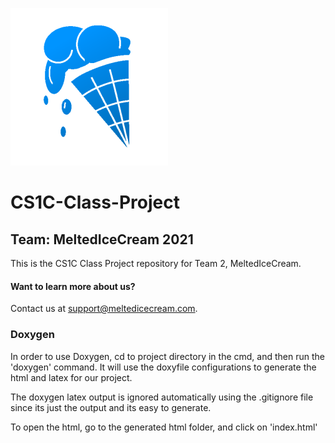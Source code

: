 


![smalllogo](smalllogo.png)
# CS1C-Class-Project

## Team: MeltedIceCream 2021
This is the CS1C Class Project repository for Team 2, MeltedIceCream.

#### Want to learn more about us?
Contact us at support@meltedicecream.com.

### Doxygen
In order to use Doxygen, cd to project directory in the cmd,
and then run the 'doxygen' command. It will use the doxyfile
configurations to generate the html and latex for our project.

The doxygen latex output is ignored automatically using the 
.gitignore file since its just the output and its easy to generate.

To open the html, go to the generated html folder, and click on 
'index.html'
